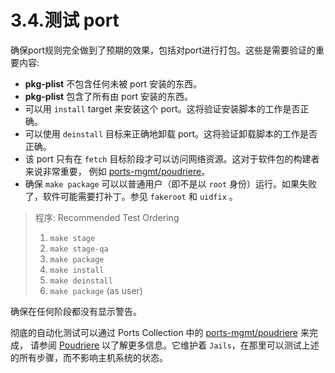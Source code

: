 # 3.4.测试 port

确保port规则完全做到了预期的效果，包括对port进行打包。这些是需要验证的重要内容:

- **pkg-plist** 不包含任何未被 port 安装的东西。
- **pkg-plist** 包含了所有由 port 安装的东西。
- 可以用 `install` target 来安装这个 port。这将验证安装脚本的工作是否正确。
- 可以使用 `deinstall` 目标来正确地卸载 port。这将验证卸载脚本的工作是否正确。
- 该 port 只有在 `fetch` 目标阶段才可以访问网络资源。这对于软件包的构建者来说非常重要， 例如 [ports-mgmt/poudriere](https://cgit.freebsd.org/ports/tree/ports-mgmt/poudriere/pkg-descr)。
- 确保 `make package` 可以以普通用户（即不是以 `root` 身份）运行。如果失败了，软件可能需要打补丁。参见 `fakeroot` 和 `uidfix` 。

>程序: Recommended Test Ordering
>
>1. `make stage`
>2. `make stage-qa`
>3. `make package`
>4. `make install`
>5. `make deinstall`
>6. `make package` (as user)
>

确保在任何阶段都没有显示警告。

彻底的自动化测试可以通过 Ports Collection 中的 [ports-mgmt/poudriere](https://cgit.freebsd.org/ports/tree/ports-mgmt/poudriere/pkg-descr) 来完成， 请参阅 [Poudriere](https://docs.freebsd.org/en/books/porters-handbook/testing/index.html#testing-poudriere) 以了解更多信息。它维护着 `Jails`，在那里可以测试上述的所有步骤，而不影响主机系统的状态。
